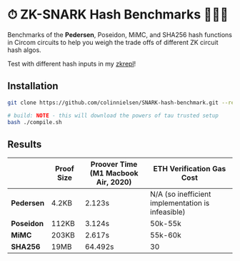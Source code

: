 # ⏱ ZK-SNARK Hash Benchmarks 🏃🏽‍♂️

Benchmarks of the **Pedersen**, Poseidon, MiMC, and SHA256 hash functions in Circom circuits to help you weigh the trade offs of different ZK circuit hash algos.

 Test with different hash inputs in my [zkrepl](https://zkrepl.dev/?gist=233bd5f13fafc9638ca4bc81351f9aa0)!

## Installation
```bash
git clone https://github.com/colinnielsen/SNARK-hash-benchmark.git --recursive

# build: NOTE - this will download the powers of tau trusted setup
bash ./compile.sh
```

## Results


|              | Proof Size | Proover Time (M1 Macbook Air, 2020) | ETH Verification Gas Cost
| -------------| ---------- | ----------------------------------- |------------- 
| **Pedersen** | 4.2KB      | 2.123s                              | N/A (so inefficient implementation is infeasible)
| **Poseidon** | 112KB      | 3.124s                              | 50k-55k
| **MiMC**     | 203KB      | 2.617s                              | 55k-60k
| **SHA256**   | 19MB       | 64.492s                             | 30